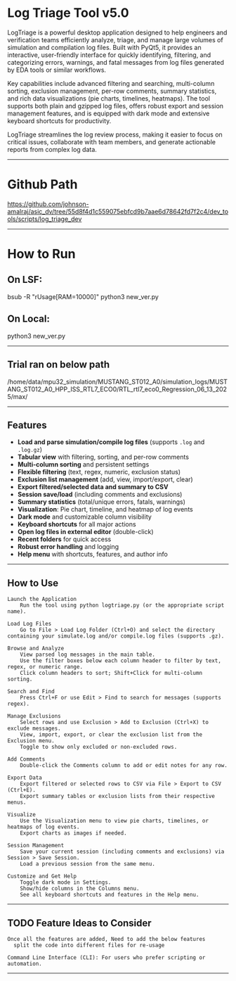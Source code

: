 # Log Triage Tool v5.0
LogTriage is a powerful desktop application designed to help engineers and verification teams efficiently analyze, triage, and manage large volumes of simulation and compilation log files. Built with PyQt5, it provides an interactive, user-friendly interface for quickly identifying, filtering, and categorizing errors, warnings, and fatal messages from log files generated by EDA tools or similar workflows.

Key capabilities include advanced filtering and searching, multi-column sorting, exclusion management, per-row comments, summary statistics, and rich data visualizations (pie charts, timelines, heatmaps). The tool supports both plain and gzipped log files, offers robust export and session management features, and is equipped with dark mode and extensive keyboard shortcuts for productivity.

LogTriage streamlines the log review process, making it easier to focus on critical issues, collaborate with team members, and generate actionable reports from complex log data.

--------------------------------------------------------------------------------------------------------------------------------------------------------

# Github Path
https://github.com/johnson-amalraj/asic_dv/tree/55d8f4d1c559075ebfcd9b7aae6d78642fd7f2c4/dev_tools/scripts/log_triage_dev

--------------------------------------------------------------------------------------------------------------------------------------------------------

#  How to Run
## On LSF: 
bsub -R "rUsage[RAM=10000]" python3 new_ver.py

## On Local:
python3 new_ver.py

--------------------------------------------------------------------------------------------------------------------------------------------------------

## Trial ran on below path
/home/data/mpu32_simulation/MUSTANG_ST012_A0/simulation_logs/MUSTANG_ST012_A0_HPP_ISS_RTL7_ECO0/RTL_rtl7_eco0_Regression_06_13_2025/max/

--------------------------------------------------------------------------------------------------------------------------------------------------------

## Features

- **Load and parse simulation/compile log files** (supports `.log` and `.log.gz`)
- **Tabular view** with filtering, sorting, and per-row comments
- **Multi-column sorting** and persistent settings
- **Flexible filtering** (text, regex, numeric, exclusion status)
- **Exclusion list management** (add, view, import/export, clear)
- **Export filtered/selected data and summary to CSV**
- **Session save/load** (including comments and exclusions)
- **Summary statistics** (total/unique errors, fatals, warnings)
- **Visualization**: Pie chart, timeline, and heatmap of log events
- **Dark mode** and customizable column visibility
- **Keyboard shortcuts** for all major actions
- **Open log files in external editor** (double-click)
- **Recent folders** for quick access
- **Robust error handling** and logging
- **Help menu** with shortcuts, features, and author info

--------------------------------------------------------------------------------------------------------------------------------------------------------
  
## How to Use

    Launch the Application
        Run the tool using python logtriage.py (or the appropriate script name).

    Load Log Files
        Go to File > Load Log Folder (Ctrl+O) and select the directory containing your simulate.log and/or compile.log files (supports .gz).

    Browse and Analyze
        View parsed log messages in the main table.
        Use the filter boxes below each column header to filter by text, regex, or numeric range.
        Click column headers to sort; Shift+Click for multi-column sorting.

    Search and Find
        Press Ctrl+F or use Edit > Find to search for messages (supports regex).

    Manage Exclusions
        Select rows and use Exclusion > Add to Exclusion (Ctrl+X) to exclude messages.
        View, import, export, or clear the exclusion list from the Exclusion menu.
        Toggle to show only excluded or non-excluded rows.

    Add Comments
        Double-click the Comments column to add or edit notes for any row.

    Export Data
        Export filtered or selected rows to CSV via File > Export to CSV (Ctrl+E).
        Export summary tables or exclusion lists from their respective menus.

    Visualize
        Use the Visualization menu to view pie charts, timelines, or heatmaps of log events.
        Export charts as images if needed.

    Session Management
        Save your current session (including comments and exclusions) via Session > Save Session.
        Load a previous session from the same menu.

    Customize and Get Help
        Toggle dark mode in Settings.
        Show/hide columns in the Columns menu.
        See all keyboard shortcuts and features in the Help menu.

--------------------------------------------------------------------------------------------------------------------------------------------------------

## TODO Feature Ideas to Consider

    Once all the features are added, Need to add the below features
      split the code into different files for re-usage
    
    Command Line Interface (CLI): For users who prefer scripting or automation.

--------------------------------------------------------------------------------------------------------------------------------------------------------
